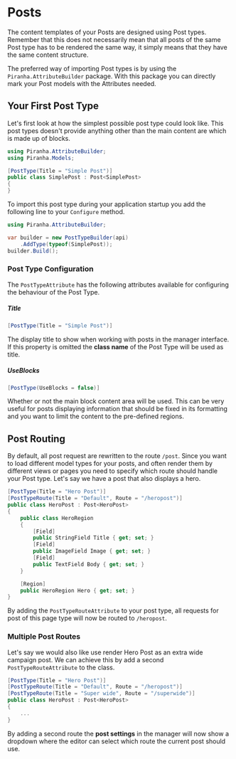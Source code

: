 # Posts

The content templates of your Posts are designed using Post types. Remember that this does not necessarily mean that all posts of the same Post type has to be rendered the same way, it simply means that they have the same content structure.

The preferred way of importing Post types is by using the `Piranha.AttributeBuilder` package. With this package you can directly mark your Post models with the Attributes needed.

## Your First Post Type

Let's first look at how the simplest possible post type could look like. This post types doesn't provide anything other than the main content are which is made up of blocks.

~~~ csharp
using Piranha.AttributeBuilder;
using Piranha.Models;

[PostType(Title = "Simple Post")]
public class SimplePost : Post<SimplePost>
{
}
~~~

To import this post type during your application startup you add the following line to your `Configure` method.

~~~ csharp
using Piranha.AttributeBuilder;

var builder = new PostTypeBuilder(api)
    .AddType(typeof(SimplePost));
builder.Build();
~~~

### Post Type Configuration

The `PostTypeAttribute` has the following attributes available for configuring the behaviour of the Post Type.

##### Title

~~~ csharp
[PostType(Title = "Simple Post")]
~~~

The display title to show when working with posts in the manager interface. If this property is omitted the **class name** of the Post Type will be used as title.

##### UseBlocks

~~~ csharp
[PostType(UseBlocks = false)]
~~~

Whether or not the main block content area will be used. This can be very useful for posts displaying information that should be fixed in its formatting and you want to limit the content to the pre-defined regions.

## Post Routing

By default, all post request are rewritten to the route `/post`. Since you want to load different model types for your posts, and often render them by different views or pages you need to specify which route should handle your Post type. Let's say we have a post that also displays a hero.

~~~ csharp
[PostType(Title = "Hero Post")]
[PostTypeRoute(Title = "Default", Route = "/heropost")]
public class HeroPost : Post<HeroPost>
{
    public class HeroRegion
    {
        [Field]
        public StringField Title { get; set; }
        [Field]
        public ImageField Image { get; set; }
        [Field]
        public TextField Body { get; set; }
    }

    [Region]
    public HeroRegion Hero { get; set; }
}
~~~

By adding the `PostTypeRouteAttribute` to your post type, all requests for post of this page type will now be routed to `/heropost`.

### Multiple Post Routes

Let's say we would also like use render Hero Post as an extra wide campaign post. We can achieve this by add a second `PostTypeRouteAttribute` to the class.

~~~ csharp
[PostType(Title = "Hero Post")]
[PostTypeRoute(Title = "Default", Route = "/heropost")]
[PostTypeRoute(Title = "Super wide", Route = "/superwide")]
public class HeroPost : Post<HeroPost>
{
    ...
}
~~~

By adding a second route the **post settings** in the manager will now show a dropdown where the editor can select which route the current post should use.
